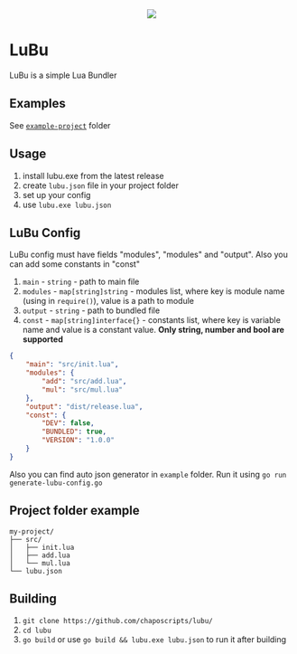 <div style="text-align:center"><img src="https://www.blast.hk/attachments/259340/" /></div>

# LuBu
LuBu is a simple Lua Bundler

## Examples
See [`example-project`](https://github.com/chaposcripts/lubu/tree/main/example-project) folder

## Usage
1. install lubu.exe from the latest release
2. create `lubu.json` file in your project folder
3. set up your config
4. use `lubu.exe lubu.json`

## LuBu Config
LuBu config must have fields "modules", "modules" and "output". Also you can add some constants in "const"
1. `main` - `string` - path to main file
2. `modules` - `map[string]string` - modules list, where key is module name (using in `require()`), value is a path to module
3. `output` - `string` - path to bundled file
4. `const` - `map[string]interface{}` - constants list, where key is variable name and value is a constant value. **Only string, number and bool are supported**
  
```json
{
    "main": "src/init.lua",
    "modules": {
        "add": "src/add.lua",
        "mul": "src/mul.lua"
    },
    "output": "dist/release.lua",
    "const": {
        "DEV": false,
        "BUNDLED": true,
        "VERSION": "1.0.0"
    }
}
```
Also you can find auto json generator in `example` folder. Run it using `go run generate-lubu-config.go`
## Project folder example
```
my-project/
├── src/
│   ├── init.lua
│   ├── add.lua
│   └── mul.lua
└── lubu.json
```

## Building
1. `git clone https://github.com/chaposcripts/lubu/`
2. `cd lubu`
3. `go build` or use `go build && lubu.exe lubu.json` to run it after building
